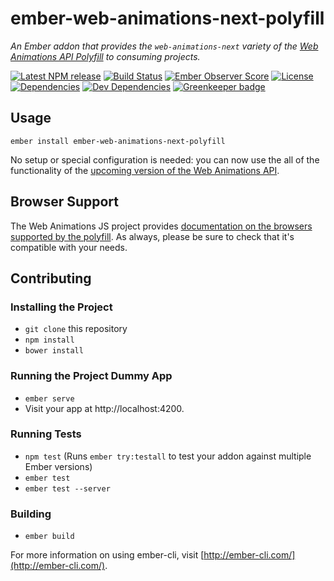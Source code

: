 # ember-web-animations-next-polyfill

_An Ember addon that provides the `web-animations-next` variety of the 
[Web Animations API Polyfill](https://github.com/web-animations/web-animations-js) to consuming projects._

[![Latest NPM release][npm-badge]][npm-badge-url]
[![Build Status][circle-badge]][circle-badge-url]
[![Ember Observer Score][ember-observer-badge]][ember-observer-badge-url]
[![License][license-badge]][license-badge-url]
[![Dependencies][dependencies-badge]][dependencies-badge-url]
[![Dev Dependencies][devDependencies-badge]][devDependencies-badge-url]
[![Greenkeeper badge][greenkeeper-badge]][greenkeeper-badge-url]

## Usage

```shell
ember install ember-web-animations-next-polyfill
```

No setup or special configuration is needed: you can now use the all of the functionality
of the [upcoming version of the Web Animations API](http://w3c.github.io/web-animations/).

## Browser Support

The Web Animations JS project provides [documentation on the browsers supported by the polyfill](https://github.com/web-animations/web-animations-js/blob/dev/docs/support.md#browser-support). 
As always, please be sure to check that it's compatible with your needs.

## Contributing

### Installing the Project

* `git clone` this repository
* `npm install`
* `bower install`

### Running the Project Dummy App

* `ember serve`
* Visit your app at http://localhost:4200.

### Running Tests

* `npm test` (Runs `ember try:testall` to test your addon against multiple Ember versions)
* `ember test`
* `ember test --server`

### Building

* `ember build`

For more information on using ember-cli, visit [http://ember-cli.com/](http://ember-cli.com/).


[npm-badge]: https://img.shields.io/npm/v/ember-web-animations-next-polyfill.svg
[npm-badge-url]: https://www.npmjs.com/package/ember-web-animations-next-polyfill
[circle-badge]: https://circleci.com/gh/BrianSipple/ember-web-animations-next-polyfill/tree/master.svg?style=svg&circle-token={{CIRCLE_TOKEN}}
[circle-badge-url]: https://circleci.com/gh/BrianSipple/ember-web-animations-next-polyfill/tree/master
[ember-observer-badge]: http://emberobserver.com/badges/ember-web-animations-next-polyfill.svg
[ember-observer-badge-url]: http://emberobserver.com/addons/ember-web-animations-next-polyfill
[license-badge]: https://img.shields.io/npm/l/ember-web-animations-next-polyfill.svg
[license-badge-url]: LICENSE
[dependencies-badge]: https://img.shields.io/david/BrianSipple/ember-web-animations-next-polyfill.svg
[dependencies-badge-url]: https://david-dm.org/BrianSipple/ember-web-animations-next-polyfill
[devDependencies-badge]: https://img.shields.io/david/dev/BrianSipple/ember-web-animations-next-polyfill.svg
[devDependencies-badge-url]: https://david-dm.org/BrianSipple/ember-web-animations-next-polyfill#info=devDependencies
[greenkeeper-badge]: https://badges.greenkeeper.io/BrianSipple/ember-web-animations-next-polyfill.svg
[greenkeeper-badge-url]: https://greenkeeper.io/
